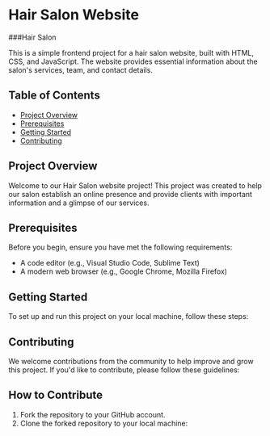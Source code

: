# Hair Salon Website

###Hair Salon

This is a simple frontend project for a hair salon website, built with HTML, CSS, and JavaScript. The website provides essential information about the salon's services, team, and contact details.

## Table of Contents

- [Project Overview](#project-overview)
- [Prerequisites](#prerequisites)
- [Getting Started](#getting-started)
- [Contributing](#contributing)

## Project Overview

Welcome to our Hair Salon website project! This project was created to help our salon establish an online presence and provide clients with important information and a glimpse of our services.

## Prerequisites

Before you begin, ensure you have met the following requirements:

- A code editor (e.g., Visual Studio Code, Sublime Text)
- A modern web browser (e.g., Google Chrome, Mozilla Firefox)

## Getting Started

To set up and run this project on your local machine, follow these steps:
## Contributing

We welcome contributions from the community to help improve and grow this project. If you'd like to contribute, please follow these guidelines:

## How to Contribute

1. Fork the repository to your GitHub account.
2. Clone the forked repository to your local machine:
